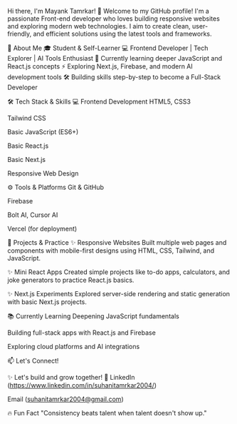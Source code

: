 Hi there, I'm Mayank Tamrkar! 👋
Welcome to my GitHub profile!
I'm a passionate Front-end developer who loves building responsive websites and exploring modern web technologies.
I aim to create clean, user-friendly, and efficient solutions using the latest tools and frameworks.

🚀 About Me
🎓 Student & Self-Learner
💻 Frontend Developer | Tech Explorer | AI Tools Enthusiast
🌱 Currently learning deeper JavaScript and React.js concepts
⚡ Exploring Next.js, Firebase, and modern AI development tools
🛠️ Building skills step-by-step to become a Full-Stack Developer

🛠️ Tech Stack & Skills
💻 Frontend Development
HTML5, CSS3

Tailwind CSS

Basic JavaScript (ES6+)

Basic React.js

Basic Next.js

Responsive Web Design

⚙️ Tools & Platforms
Git & GitHub

Firebase

Bolt AI, Cursor AI

Vercel (for deployment)

📱 Projects & Practice
✨ Responsive Websites
Built multiple web pages and components with mobile-first designs using HTML, CSS, Tailwind, and JavaScript.

✨ Mini React Apps
Created simple projects like to-do apps, calculators, and joke generators to practice React.js basics.

✨ Next.js Experiments
Explored server-side rendering and static generation with basic Next.js projects.

📚 Currently Learning
Deepening JavaScript fundamentals

Building full-stack apps with React.js and Firebase

Exploring cloud platforms and AI integrations

📫 Let's Connect!


✨ Let's build and grow together! 🚀
LinkedIn (https://www.linkedin.com/in/suhanitamrkar2004/)

Email (suhanitamrkar2004@gmail.com)

🔥 Fun Fact
"Consistency beats talent when talent doesn't show up."




